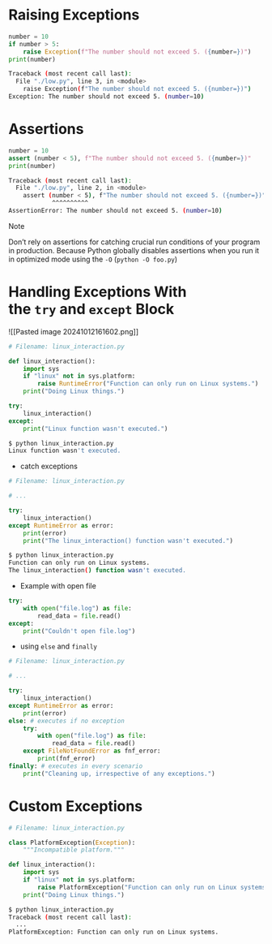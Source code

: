 
# Raising Exceptions

```python
number = 10
if number > 5:
    raise Exception(f"The number should not exceed 5. ({number=})")
print(number)
```

```bash
Traceback (most recent call last):
  File "./low.py", line 3, in <module>
    raise Exception(f"The number should not exceed 5. ({number=})")
Exception: The number should not exceed 5. (number=10)
```

# Assertions

```python
number = 10
assert (number < 5), f"The number should not exceed 5. ({number=})"
print(number)
```

```bash
Traceback (most recent call last):
  File "./low.py", line 2, in <module>
    assert (number < 5), f"The number should not exceed 5. ({number=})"
            ^^^^^^^^^^
AssertionError: The number should not exceed 5. (number=10)
```

> [!note]
> Don’t rely on assertions for catching crucial run conditions of your program in production.
  Because Python globally disables assertions when you run it in optimized mode using the `-O` (`python -O foo.py`)


# Handling Exceptions With the `try` and `except` Block

![[Pasted image 20241012161602.png]]

```python
# Filename: linux_interaction.py

def linux_interaction():
    import sys
    if "linux" not in sys.platform:
        raise RuntimeError("Function can only run on Linux systems.")
    print("Doing Linux things.")

try:
    linux_interaction()
except:
    print("Linux function wasn't executed.")
```

```bash
$ python linux_interaction.py
Linux function wasn't executed.
```

- catch exceptions

```python
# Filename: linux_interaction.py

# ...

try:
    linux_interaction()
except RuntimeError as error:
    print(error)
    print("The linux_interaction() function wasn't executed.")
```

```bash
$ python linux_interaction.py
Function can only run on Linux systems.
The linux_interaction() function wasn't executed.
```

- Example with open file

```python
try:
    with open("file.log") as file:
        read_data = file.read()
except:
    print("Couldn't open file.log")
```

- using `else` and `finally`
```python
# Filename: linux_interaction.py

# ...

try:
    linux_interaction()
except RuntimeError as error:
    print(error)
else: # executes if no exception
    try:
        with open("file.log") as file:
            read_data = file.read()
    except FileNotFoundError as fnf_error:
        print(fnf_error)
finally: # executes in every scenario
    print("Cleaning up, irrespective of any exceptions.")
```

# Custom Exceptions

```python
# Filename: linux_interaction.py

class PlatformException(Exception):
    """Incompatible platform."""

def linux_interaction():
    import sys
    if "linux" not in sys.platform:
        raise PlatformException("Function can only run on Linux systems.")
    print("Doing Linux things.")
```

```bash
$ python linux_interaction.py
Traceback (most recent call last):
  ...
PlatformException: Function can only run on Linux systems.
```